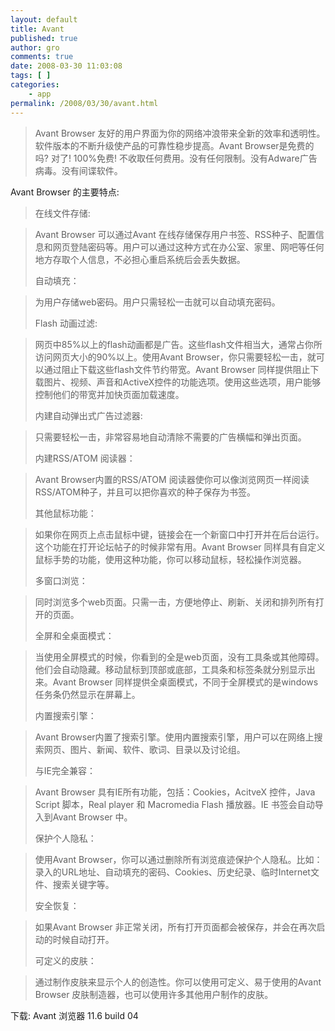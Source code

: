 ```yaml
---
layout: default
title: Avant
published: true
author: gro
comments: true
date: 2008-03-30 11:03:08
tags: [ ]
categories:
    - app
permalink: /2008/03/30/avant.html
---
```

> Avant Browser 友好的用户界面为你的网络冲浪带来全新的效率和透明性。软件版本的不断升级使产品的可靠性稳步提高。Avant Browser是免费的吗? 对了! 100%免费! 不收取任何费用。没有任何限制。没有Adware广告病毒。没有间谍软件。

Avant Browser 的主要特点:

> 在线文件存储:
  
> Avant Browser 可以通过Avant 在线存储保存用户书签、RSS种子、配置信息和网页登陆密码等。用户可以通过这种方式在办公室、家里、网吧等任何地方存取个人信息，不必担心重启系统后会丢失数据。
> 
> 自动填充：
  
> 为用户存储web密码。用户只需轻松一击就可以自动填充密码。
> 
> Flash 动画过滤:
  
> 网页中85%以上的flash动画都是广告。这些flash文件相当大，通常占你所访问网页大小的90%以上。使用Avant Browser，你只需要轻松一击，就可以通过阻止下载这些flash文件节约带宽。Avant Browser 同样提供阻止下载图片、视频、声音和ActiveX控件的功能选项。使用这些选项，用户能够控制他们的带宽并加快页面加载速度。
> 
> 内建自动弹出式广告过滤器:
  
> 只需要轻松一击，非常容易地自动清除不需要的广告横幅和弹出页面。
> 
> 内建RSS/ATOM 阅读器：
  
> Avant Browser内置的RSS/ATOM 阅读器使你可以像浏览网页一样阅读RSS/ATOM种子，并且可以把你喜欢的种子保存为书签。
> 
> 其他鼠标功能：
  
> 如果你在网页上点击鼠标中键，链接会在一个新窗口中打开并在后台运行。这个功能在打开论坛帖子的时候非常有用。Avant Browser 同样具有自定义鼠标手势的功能，使用这种功能，你可以移动鼠标，轻松操作浏览器。
> 
> 多窗口浏览：
  
> 同时浏览多个web页面。只需一击，方便地停止、刷新、关闭和排列所有打开的页面。
> 
> 全屏和全桌面模式：
  
> 当使用全屏模式的时候，你看到的全是web页面，没有工具条或其他障碍。他们会自动隐藏。移动鼠标到顶部或底部，工具条和标签条就分别显示出来。Avant Browser 同样提供全桌面模式，不同于全屏模式的是windows任务条仍然显示在屏幕上。
> 
> 内置搜索引擎：
  
> Avant Browser内置了搜索引擎。使用内置搜索引擎，用户可以在网络上搜索网页、图片、新闻、软件、歌词、目录以及讨论组。
> 
> 与IE完全兼容：
  
> Avant Browser 具有IE所有功能，包括：Cookies，AcitveX 控件，Java Script 脚本，Real player 和 Macromedia Flash 播放器。IE 书签会自动导入到Avant Browser 中。
> 
> 保护个人隐私：
  
> 使用Avant Browser，你可以通过删除所有浏览痕迹保护个人隐私。比如：录入的URL地址、自动填充的密码、Cookies、历史纪录、临时Internet文件、搜索关键字等。
> 
> 安全恢复：
  
> 如果Avant Browser 非正常关闭，所有打开页面都会被保存，并会在再次启动的时候自动打开。
> 
> 可定义的皮肤：
  
> 通过制作皮肤来显示个人的创造性。你可以使用可定义、易于使用的Avant Browser 皮肤制造器，也可以使用许多其他用户制作的皮肤。

下载: Avant 浏览器 11.6 build 04